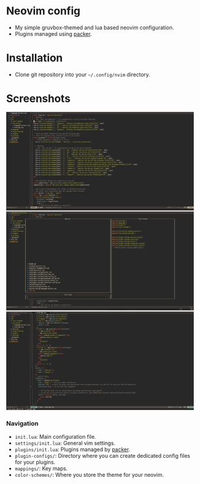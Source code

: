 # Neovim config

- My simple gruvbox-themed and lua based neovim configuration.
- Plugins managed using [packer](https://github.com/wbthomason/packer.nvim).

# Installation

- Clone git repository into your `~/.config/nvim` directory.

# Screenshots

![screenshot](/screenshots/s1.png)
![screenshot](/screenshots/s2.png)
![screenshot](/screenshots/s3.png)

### Navigation
- `init.lua`: Main configuration file.
- `settings/init.lua`: General vim settings.
- `plugins/init.lua`: Plugins managed by [packer](https://github.com/wbthomason/packer.nvim).
- `plugin-configs/`: Directory where you can create dedicated config files for your plugins.
- `mappings/`: Key maps.
- `color-schemes/`: Where you store the theme for your neovim.
